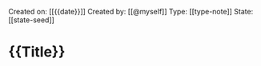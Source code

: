 Created on: [[{{date}}]]
Created by: [[@myself]]
Type: [[type-note]]
State: [[state-seed]]
# {{Title}}

